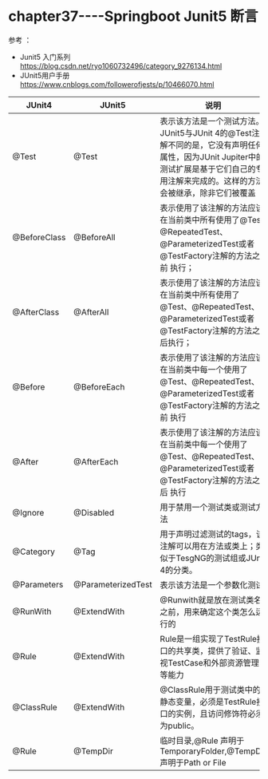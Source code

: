 # chapter37----Springboot Junit5 断言


参考 ：
* Junit5 入门系列 https://blog.csdn.net/ryo1060732496/category_9276134.html
* JUnit5用户手册 https://www.cnblogs.com/followerofjests/p/10466070.html

JUnit4 | JUnit5 | 说明
---- | ---- | ----
@Test | @Test | 表示该方法是一个测试方法。JUnit5与JUnit 4的@Test注解不同的是，它没有声明任何属性，因为JUnit Jupiter中的测试扩展是基于它们自己的专用注解来完成的。这样的方法会被继承，除非它们被覆盖
@BeforeClass | @BeforeAll | 表示使用了该注解的方法应该在当前类中所有使用了@Test @RepeatedTest、@ParameterizedTest或者@TestFactory注解的方法之前 执行；
@AfterClass |@AfterAll |表示使用了该注解的方法应该在当前类中所有使用了@Test、@RepeatedTest、@ParameterizedTest或者@TestFactory注解的方法之后执行；
@Before| @BeforeEach |表示使用了该注解的方法应该在当前类中每一个使用了@Test、@RepeatedTest、@ParameterizedTest或者@TestFactory注解的方法之前 执行
@After| @AfterEach |表示使用了该注解的方法应该在当前类中每一个使用了@Test、@RepeatedTest、@ParameterizedTest或者@TestFactory注解的方法之后 执行
@Ignore| @Disabled |用于禁用一个测试类或测试方法
@Category| @Tag| 用于声明过滤测试的tags，该注解可以用在方法或类上；类似于TesgNG的测试组或JUnit 4的分类。
@Parameters| @ParameterizedTest |表示该方法是一个参数化测试
@RunWith |@ExtendWith |@Runwith就是放在测试类名之前，用来确定这个类怎么运行的
@Rule| @ExtendWith |Rule是一组实现了TestRule接口的共享类，提供了验证、监视TestCase和外部资源管理等能力
@ClassRule| @ExtendWith| @ClassRule用于测试类中的静态变量，必须是TestRule接口的实例，且访问修饰符必须为public。
@Rule  | @TempDir | 临时目录,@Rule 声明于TemporaryFolder,@TempDir 声明于Path or File

